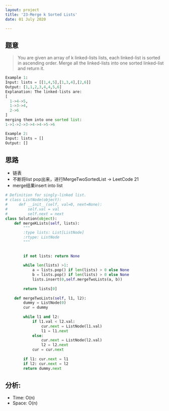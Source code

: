 ```yaml
---
layout: project
title: '23-Merge k Sorted Lists'
date: 01 July 2020

---
```

## 题意
> You are given an array of k linked-lists lists, each linked-list is sorted in ascending order.
> Merge all the linked-lists into one sorted linked-list and return it.


~~~python
Example 1:
Input: lists = [[1,4,5],[1,3,4],[2,6]]
Output: [1,1,2,3,4,4,5,6]
Explanation: The linked-lists are:
[
  1->4->5,
  1->3->4,
  2->6
]
merging them into one sorted list:
1->1->2->3->4->4->5->6

Example 2:
Input: lists = []
Output: []
~~~

## 思路
- 链表
- 不断将list pop出来，进行MergeTwoSortedList -> LeetCode 21
- merge结果insert into list

~~~python
# Definition for singly-linked list.
# class ListNode(object):
#     def __init__(self, val=0, next=None):
#         self.val = val
#         self.next = next
class Solution(object):
    def mergeKLists(self, lists):
        """
        :type lists: List[ListNode]
        :rtype: ListNode
        """
        
        
        if not lists: return None
        
        while len(lists) >1:
            a = lists.pop() if len(lists) > 0 else None
            b = lists.pop() if len(lists) > 0 else None
            lists.insert(0,self.mergeTwoLists(a, b))
            
        return lists[0]
    
    def mergeTwoLists(self, l1, l2):
        dummy = ListNode(0)
        cur = dummy
        
        while l1 and l2:
            if l1.val < l2.val:
                cur.next = ListNode(l1.val)
                l1 = l1.next
            else:
                cur.next = ListNode(l2.val)
                l2 = l2.next
            cur = cur.next
            
        if l1: cur.next = l1
        if l2: cur.next = l2
        return dummy.next
~~~

## 分析:
- Time: O(n) 
- Space: O(n) 
